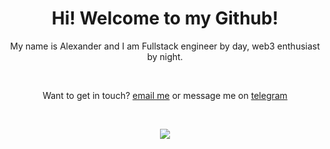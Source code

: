 <h1 align="center"> Hi! Welcome to my Github! </h1>
<p align="center">
My name is Alexander and I am Fullstack engineer by day, web3 enthusiast by night. 
</p>
<br>
<p align="center">
Want to get in touch?
  <a target="_blank" href="mailto: alexander@baadev.com">email me</a> or message me on <a target="_blank" href="https://t.me/baadev">telegram</a>
</p>
<br>
<p align="center">
  <img src="https://myreadme.vercel.app/api/embed/baadev?panels=userstatistics,toprepositories,toplanguages" />
</p>
